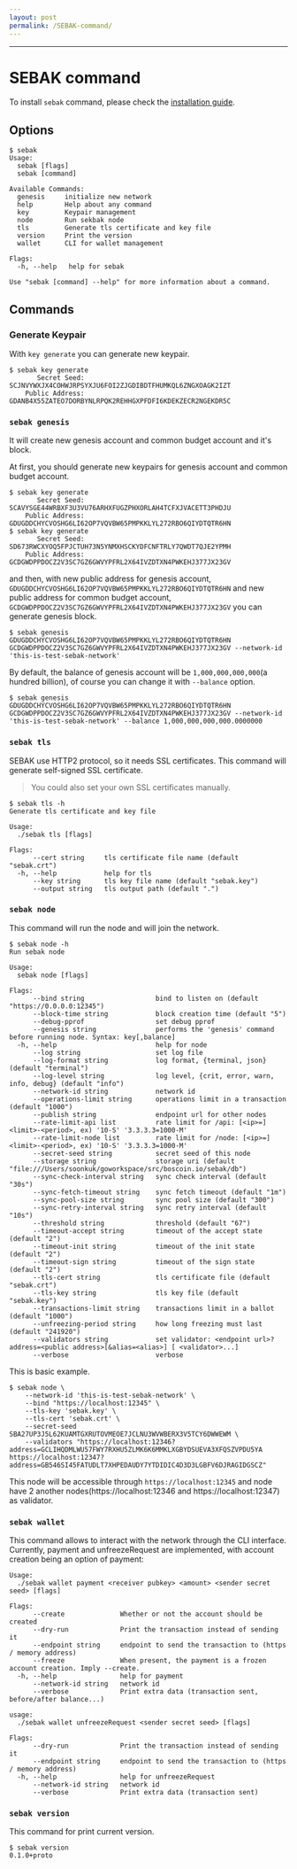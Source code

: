 ```yaml
---
layout: post
permalink: /SEBAK-command/
---
```

---
# SEBAK command
To install `sebak` command, please check the [installation guide](./sebak_installation.md).

## Options
```
$ sebak
Usage:
  sebak [flags]
  sebak [command]

Available Commands:
  genesis     initialize new network
  help        Help about any command
  key         Keypair management
  node        Run sekbak node
  tls         Generate tls certificate and key file
  version     Print the version
  wallet      CLI for wallet management

Flags:
  -h, --help   help for sebak

Use "sebak [command] --help" for more information about a command.
```

## Commands
### Generate Keypair

With `key generate` you can generate new keypair.

```
$ sebak key generate
       Secret Seed: SCJNVYWXJX4COHWJRPSYXJU6FOI2ZJGDIBDTFHUMKQL6ZNGXOAGK2IZT
    Public Address: GDANB4X55ZATEO7DORBYNLRPQK2REHHGXPFDFI6KDEKZECR2NGEKDR5C
```

### `sebak genesis`

It will create new genesis account and common budget account and it's block.

At first, you should generate new keypairs for genesis account and common budget account.
```
$ sebak key generate
       Secret Seed: SCAVYSGE44WRBXF3U3VU76ARHXFUGZPHXORLAH4TCFXJVACETT3PHDJU
    Public Address: GDUGDDCHYCVOSHG6LI62OP7VQVBW65PMPKKLYL272RBO6QIYDTQTR6HN
$ sebak key generate
       Secret Seed: SD673RWCXYOQ5FPJCTUH73N5YNMXHSCKYDFCNFTRLY7QWDT7QJE2YPMH
    Public Address: GCDGWDPPDOCZ2V3SC7GZ6GWVYPFRL2X64IVZDTXN4PWKEHJ377JX23GV
```
and then, with new public address for genesis account, `GDUGDDCHYCVOSHG6LI62OP7VQVBW65PMPKKLYL272RBO6QIYDTQTR6HN` and new public address for common budget account, `GCDGWDPPDOCZ2V3SC7GZ6GWVYPFRL2X64IVZDTXN4PWKEHJ377JX23GV` you can generate genesis block.
```
$ sebak genesis GDUGDDCHYCVOSHG6LI62OP7VQVBW65PMPKKLYL272RBO6QIYDTQTR6HN GCDGWDPPDOCZ2V3SC7GZ6GWVYPFRL2X64IVZDTXN4PWKEHJ377JX23GV --network-id 'this-is-test-sebak-network'
```
By default, the balance of genesis account will be `1,000,000,000,000`(a hundred billion), of course you can change it with `--balance` option.

```
$ sebak genesis GDUGDDCHYCVOSHG6LI62OP7VQVBW65PMPKKLYL272RBO6QIYDTQTR6HN GCDGWDPPDOCZ2V3SC7GZ6GWVYPFRL2X64IVZDTXN4PWKEHJ377JX23GV --network-id 'this-is-test-sebak-network' --balance 1,000,000,000,000.0000000
```

### `sebak tls`
SEBAK use HTTP2 protocol, so it needs SSL certificates. This command will generate self-signed SSL certificate.

> You could also set your own SSL certificates manually.

```
$ sebak tls -h
Generate tls certificate and key file

Usage:
  ./sebak tls [flags]

Flags:
      --cert string     tls certificate file name (default "sebak.crt")
  -h, --help            help for tls
      --key string      tls key file name (default "sebak.key")
      --output string   tls output path (default ".")
```

### `sebak node`

This command will run the node and will join the network.

```
$ sebak node -h
Run sebak node

Usage:
  sebak node [flags]

Flags:
      --bind string                  bind to listen on (default "https://0.0.0.0:12345")
      --block-time string            block creation time (default "5")
      --debug-pprof                  set debug pprof
      --genesis string               performs the 'genesis' command before running node. Syntax: key[,balance]
  -h, --help                         help for node
      --log string                   set log file
      --log-format string            log format, {terminal, json} (default "terminal")
      --log-level string             log level, {crit, error, warn, info, debug} (default "info")
      --network-id string            network id
      --operations-limit string      operations limit in a transaction (default "1000")
      --publish string               endpoint url for other nodes
      --rate-limit-api list          rate limit for /api: [<ip>=]<limit>-<period>, ex) '10-S' '3.3.3.3=1000-M'
      --rate-limit-node list         rate limit for /node: [<ip>=]<limit>-<period>, ex) '10-S' '3.3.3.3=1000-M'
      --secret-seed string           secret seed of this node
      --storage string               storage uri (default "file:///Users/soonkuk/goworkspace/src/boscoin.io/sebak/db")
      --sync-check-interval string   sync check interval (default "30s")
      --sync-fetch-timeout string    sync fetch timeout (default "1m")
      --sync-pool-size string        sync pool size (default "300")
      --sync-retry-interval string   sync retry interval (default "10s")
      --threshold string             threshold (default "67")
      --timeout-accept string        timeout of the accept state (default "2")
      --timeout-init string          timeout of the init state (default "2")
      --timeout-sign string          timeout of the sign state (default "2")
      --tls-cert string              tls certificate file (default "sebak.crt")
      --tls-key string               tls key file (default "sebak.key")
      --transactions-limit string    transactions limit in a ballot (default "1000")
      --unfreezing-period string     how long freezing must last (default "241920")
      --validators string            set validator: <endpoint url>?address=<public address>[&alias=<alias>] [ <validator>...]
      --verbose                      verbose
```

This is basic example.
```
$ sebak node \
    --network-id 'this-is-test-sebak-network' \
    --bind "https://localhost:12345" \
    --tls-key 'sebak.key' \
    --tls-cert 'sebak.crt' \
    --secret-seed SBA27UP3J5L62KUAMTGXRUTOVMEOE7JCLNU3WVWBERX3V5TCY6DWWEWM \
    --validators "https://localhost:12346?address=GCLIHQDMLWU57FWY7RXHU5ZLMK6K6MMKLXGBYDSUEVA3XFQSZVPDU5YA https://localhost:12347?address=GB546SI45FATUDLT7XHPEDAUDY7YTDIDIC4D3D3LGBFV6DJRAGIDGSCZ"
```

This node will be accessible through `https://localhost:12345` and node have 2 another nodes(https://localhost:12346 and https://localhost:12347) as validator.

### `sebak wallet`

This command allows to interact with the network through the CLI interface.
Currently, payment and unfreezeRequest are implemented, with account creation being an option of payment:
```
Usage:
  ./sebak wallet payment <receiver pubkey> <amount> <sender secret seed> [flags]

Flags:
      --create              Whether or not the account should be created
      --dry-run             Print the transaction instead of sending it
      --endpoint string     endpoint to send the transaction to (https / memory address)
      --freeze              When present, the payment is a frozen account creation. Imply --create.
  -h, --help                help for payment
      --network-id string   network id
      --verbose             Print extra data (transaction sent, before/after balance...)

usage:
  ./sebak wallet unfreezeRequest <sender secret seed> [flags]

Flags:
      --dry-run             Print the transaction instead of sending it
      --endpoint string     endpoint to send the transaction to (https / memory address)
  -h, --help                help for unfreezeRequest
      --network-id string   network id
      --verbose             Print extra data (transaction sent)
```

### `sebak version`

This command for print current version.
```
$ sebak version
0.1.0+proto
```
